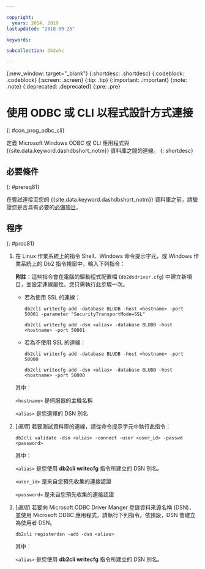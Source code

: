 ```yaml
---

copyright:
  years: 2014, 2019
lastupdated: "2018-09-25"

keywords:

subcollection: Db2whc

---
```


<!-- Attribute definitions --> 
{:new_window: target="_blank"}
{:shortdesc: .shortdesc}
{:codeblock: .codeblock}
{:screen: .screen}
{:tip: .tip}
{:important: .important}
{:note: .note}
{:deprecated: .deprecated}
{:pre: .pre}

# 使用 ODBC 或 CLI 以程式設計方式連接
{: #con_prog_odbc_cli}

定義 Microsoft Windows ODBC 或 CLI 應用程式與 {{site.data.keyword.dashdbshort_notm}} 資料庫之間的連線。
{: shortdesc}

## 必要條件
{: #prereq81}

在嘗試連接至您的 {{site.data.keyword.dashdbshort_notm}} 資料庫之前，請驗證您是否具有必要的[必備項目](/docs/services/Db2whc/connecting?topic=Db2whc-connect_ov#prereqs)。

<!-- Before you can connect to your database, you must perform the following steps:

- [Verify prerequisites](prereqs.html), including installing driver packages, configuring your local environment, and downloading SSL certificates (if needed)
- Collect [connection information](credentials.html), including database details such as host name and port numbers, and connection credentials such as user ID and password -->

## 程序
{: #proc81}

1. 在 Linux 作業系統上的指令 Shell、Windows 命令提示字元，或 Windows 作業系統上的 Db2 指令視窗中，輸入下列指令：

   **附註**：這些指令會在電腦的驅動程式配置檔 (`db2dsdriver.cfg`) 中建立新項目，並設定連線屬性。您只需執行此步驟一次。
   
   - 若為使用 SSL 的連線：

     `db2cli writecfg add -database BLUDB -host <hostname> -port 50001 -parameter "SecurityTransportMode=SSL"`

     `db2cli writecfg add -dsn <alias> -database BLUDB -host <hostname> -port 50001`

   - 若為不使用 SSL 的連線：

     `db2cli writecfg add -database BLUDB -host <hostname> -port 50000`

     `db2cli writecfg add -dsn <alias> -database BLUDB -host <hostname> -port 50000`

   其中：

   `<hostname>` 是伺服器的主機名稱

   `<alias>` 是您選擇的 DSN 別名
    
2. [*選用*] 若要測試資料庫的連線，請從命令提示字元中執行此指令：

   `db2cli validate -dsn <alias> -connect -user <user_id> -passwd <password>`

   其中：

   `<alias>` 是您使用 **db2cli writecfg** 指令所建立的 DSN 別名。

   `<user_id>` 是來自您預先收集的連接認證

   `<password>` 是來自您預先收集的連接認證

3. [*選用*] 若要向 Microsoft ODBC Driver Manger 登錄資料來源名稱 (DSN)，並使用 Microsoft ODBC 應用程式，請執行下列指令。依預設，DSN 會建立為使用者 DSN。

   `db2cli registerdsn -add -dsn <alias>`

   其中：
        
   `<alias>` 是您使用 **db2cli writecfg** 指令所建立的 DSN 別名。



